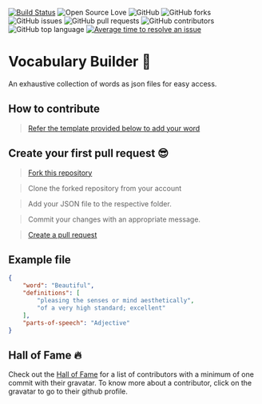 [![Build Status](https://travis-ci.org/Showndarya/Hacktoberfest.svg?branch=master)](https://travis-ci.org/Showndarya/Hacktoberfest)
![Open Source Love](https://img.shields.io/badge/Open%20Source-%E2%9D%A4-red.svg)
![GitHub](https://img.shields.io/github/license/Showndarya/Hacktoberfest.svg)
![GitHub forks](https://img.shields.io/github/forks/Showndarya/Hacktoberfest.svg)
![GitHub issues](https://img.shields.io/github/issues/Showndarya/Hacktoberfest.svg)
![GitHub pull requests](https://img.shields.io/github/issues-pr/Showndarya/Hacktoberfest.svg)
![GitHub contributors](https://img.shields.io/github/contributors/Showndarya/Hacktoberfest.svg)
![GitHub top language](https://img.shields.io/github/languages/top/Showndarya/Hacktoberfest.svg)
[![Average time to resolve an issue](http://isitmaintained.com/badge/resolution/Showndarya/Hacktoberfest.svg)](http://isitmaintained.com/project/Showndarya/Hacktoberfest "Average time to resolve an issue")

# Vocabulary Builder :book:

An exhaustive collection of words as json files for easy access.

## How to contribute 

> [Refer the template provided below to add your word](https://github.com/Showndarya/Hacktoberfest/blob/master/Contribution.md)

## Create your first pull request :sunglasses:

> [Fork this repository](https://help.github.com/articles/fork-a-repo/)

>  Clone the forked repository from your account

> Add your JSON file to the respective folder.

> Commit your changes with an appropriate message.

> [Create a pull request](https://help.github.com/articles/creating-a-pull-request-from-a-fork/)

## Example file

```json
{
    "word": "Beautiful",
    "definitions": [
        "pleasing the senses or mind aesthetically",
        "of a very high standard; excellent"
    ],
    "parts-of-speech": "Adjective"
}
```

## Hall of Fame :fire:

Check out the [Hall of Fame](https://showndarya.github.io/Hacktoberfest/Contributors_Page_Source/) for a list of contributors with a minimum of one commit with their gravatar. To know more about a contributor, click on the gravatar to go to their github profile.
